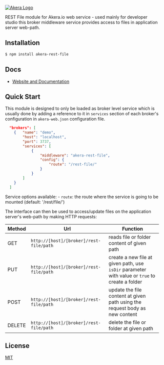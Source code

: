 [![Akera Logo](http://akera.io/logo.png)](http://akera.io/)

  REST File module for Akera.io web service - used mainly for developer studio this 
  broker middleware service provides access to files in application server web-path.
  
## Installation

```bash
$ npm install akera-rest-file
```

## Docs

  * [Website and Documentation](http://akera.io/)

## Quick Start

  This module is designed to only be loaded as broker level service which 
  is usually done by adding a reference to it in `services` section of 
  each broker's configuration in `akera-web.json` configuration file.
   
```json
  "brokers": [
  	{	"name": "demo",
  		"host": "localhost",
		"port": 3737,
		"services": [
			{ 
				"middleware": "akera-rest-file",
				"config": {
					"route": "/rest-file/"
				}
			}
		]
	}
  ]
```
  
  Service options available:
	- `route`: the route where the service is going to be mounted (default: '/rest/file/')
  
  The interface can then be used to access/update files on the application server's web-path by making 
  HTTP requests: 

| Method | Url | Function |
| --- | --- | --- |
| GET    | `http://[host]/[broker]/rest-file/path` | reads file or folder content of given path |
| PUT    | `http://[host]/[broker]/rest-file/path` | create a new file at given path, use `isDir` parameter with value or `true` to create a folder |
| POST   | `http://[host]/[broker]/rest-file/path` | update the file content at given path using the request body as new content |
| DELETE | `http://[host]/[broker]/rest-file/path` | delete the file or folder at given path |
 
## License
	
[MIT](https://github.com/akera-io/akera-rest-file/raw/master/LICENSE) 
